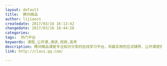 ```yaml
---
layout: default
title:  腾讯精品
author: lijiaocn
createdate: 2017/03/16 16:13:42
changedate: 2017/03/16 18:44:28
categories:
tags:  热门平台
keywords: 课程,公开课,演讲,视频,高考
description: 腾讯精品课是专注知识分享的在线学习平台，将最实用的应试辅导、公开课提供给广大有学习需求的用户。下设高考、外语、公务员、互联网、职场、经管等多个分类课程
link: http://class.qq.com/

---
```

